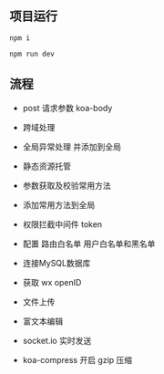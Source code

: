 ## 项目运行

`npm i`

`npm run dev`

## 流程

- post 请求参数 koa-body
- 跨域处理
- 全局异常处理 并添加到全局
- 静态资源托管
- 参数获取及校验常用方法

- 添加常用方法到全局

- 权限拦截中间件 token
- 配置 路由白名单 用户白名单和黑名单
- 连接MySQL数据库
- 获取 wx openID
- 文件上传
- 富文本编辑
- socket.io 实时发送
- koa-compress 开启 gzip 压缩








